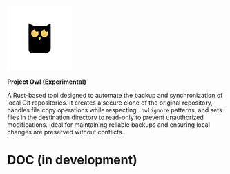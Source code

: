 <img width="150px" src="https://github.com/fariosofernando/owl-experimental/raw/master/static/icone.png">

**Project Owl (Experimental)**

A Rust-based tool designed to automate the backup and synchronization of local Git repositories.
It creates a secure clone of the original repository, handles file copy operations while respecting
`.owlignore` patterns, and sets files in the destination directory to read-only to prevent
unauthorized modifications. Ideal for maintaining reliable backups and ensuring local changes are
preserved without conflicts.

# DOC (in development)
